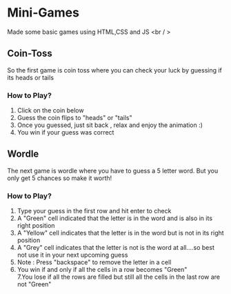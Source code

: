 # Mini-Games
Made some basic games using HTML,CSS and JS <br / >
## Coin-Toss
So the first game is coin toss where you can check your luck by guessing if its heads or tails <br />
### How to Play? <br />
1. Click on the coin below <br />
2. Guess the coin flips to "heads" or "tails" <br />
3. Once you guessed, just sit back , relax and enjoy the animation :) <br />
4. You win if your guess was correct <br />
## Wordle 
The next game is wordle where you have to guess a 5 letter word. But you only get 5 chances so make it worth! <br />
### How to Play? <br />
1. Type your guess in the first row and hit enter to check <br />
2. A "Green" cell indicated that the letter is in the word and is also in its right position <br />
3. A "Yellow" cell indicates that the letter is in the word but is not in its right position <br />
4. A "Grey" cell indicates that the letter is not is the word at all....so best not use it in your next upcoming guess <br />
5. Note : Press "backspace" to remove the letter in a cell <br />
6. You win if and only if all the cells in a row becomes "Green" <br />
7.You lose if all the rows are filled but still all the cells in the last row are not "Green" <br />

